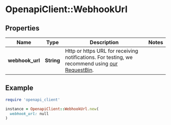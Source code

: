 # OpenapiClient::WebhookUrl

## Properties

| Name | Type | Description | Notes |
| ---- | ---- | ----------- | ----- |
| **webhook_url** | **String** | Http or https URL for receiving notifications. For testing, we recommend using [our RequestBin](http://bin.chat-api.com). |  |

## Example

```ruby
require 'openapi_client'

instance = OpenapiClient::WebhookUrl.new(
  webhook_url: null
)
```

